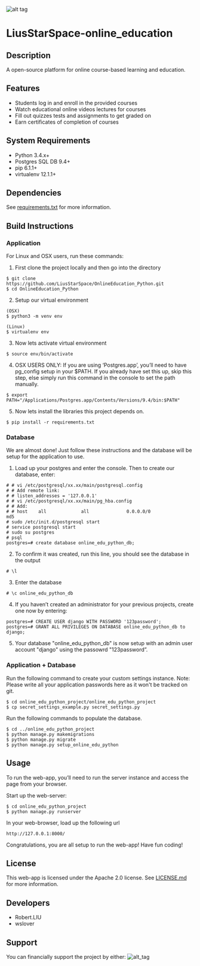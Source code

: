 ![alt tag](https://github.com/LiusStarSpace/OnlineEducation_Python/blob/master/docs/media/logo.png)
# LiusStarSpace-online_education
## Description
A open-source platform for online course-based learning and education.


## Features
* Students log in and enroll in the provided courses
* Watch educational online videos lectures for courses
* Fill out quizzes tests and assignments to get graded on
* Earn certificates of completion of courses

## System Requirements
* Python 3.4.x+
* Postgres SQL DB 9.4+
* pip 6.1.1+
* virtualenv 12.1.1+

## Dependencies
See [requirements.txt](https://github.com/LiusStarSpace/OnlineEducation_Python/blob/master/requirements.txt) for more information.

## Build Instructions
### Application
For Linux and OSX users, run these commands:

1. First clone the project locally and then go into the directory
  ```
  $ git clone https://github.com/LiusStarSpace/OnlineEducation_Python.git 
  $ cd OnlineEducation_Python
  ```

2. Setup our virtual environment
  ```
  (OSX)
  $ python3 -m venv env

  (Linux)
  $ virtualenv env
  ```

3. Now lets activate virtual environment
  ```
  $ source env/bin/activate
  ```

4. OSX USERS ONLY: If you are using ‘Postgres.app’, you’ll need to have pg_config setup in your $PATH. If you already have set this up, skip this step, else simply run this command in the console to set the path manually.

  ```
  $ export PATH="/Applications/Postgres.app/Contents/Versions/9.4/bin:$PATH"
  ```

5. Now lets install the libraries this project depends on.
  ```
  $ pip install -r requirements.txt
  ```

### Database
We are almost done! Just follow these instructions and the database will be setup for the application to use.

1. Load up your postgres and enter the console. Then to create our database, enter:
  ```
  # # vi /etc/postgresql/xx.xx/main/postgresql.config
  # # Add remote link:
  # # listen_addresses = '127.0.0.1'
  # # vi /etc/postgresql/xx.xx/main/pg_hba.config
  # # Add:
  # # host    all             all              0.0.0.0/0              md5
  # sudo /etc/init.d/postgresql start
  # service postgresql start
  # sudo su postgres   
  # psql
  postgres=# create database online_edu_python_db;
  ```

2. To confirm it was created, run this line, you should see the database in the output
  ```
  # \l
  ```

3. Enter the database
  ```
  # \c online_edu_python_db
  ```

4. If you haven’t created an administrator for your previous projects, create one now by entering:
  ```
  postgres=# CREATE USER django WITH PASSWORD '123password';
  postgres=# GRANT ALL PRIVILEGES ON DATABASE online_edu_python_db to django;
  ```

5. Your database "online_edu_python_db" is now setup with an admin user account "django" using the passowrd "123password”. 

### Application + Database
Run the following command to create your custom settings instance. Note: Please write all your application passwords here as it won't be tracked on git.
  ```
  $ cd online_edu_python_project/online_edu_python_project
  $ cp secret_settings_example.py secret_settings.py
  ```

Run the following commands to populate the database.
  ```
  $ cd ../online_edu_python_project
  $ python manage.py makemigrations
  $ python manage.py migrate 
  $ python manage.py setup_online_edu_python
  ```

## Usage
To run the web-app, you’ll need to run the server instance and access the page from your browser. 

Start up the web-server:
  ```
  $ cd online_edu_python_project
  $ python manage.py runserver
  ```

In your web-browser, load up the following url
  ```
  http://127.0.0.1:8000/
  ```

Congratulations, you are all setup to run the web-app! Have fun coding!

## License
This web-app is licensed under the Apache 2.0 license. See [LICENSE.md](LICENSE.md) for more information.

## Developers
* Robert.LIU
* wslover

## Support
You can financially support the project by either:
![alt_tag](https://cdn.jsdelivr.net/gh/CN-Robert-LIU/images@master/blog/images/alipay_in.jpg)
